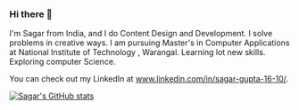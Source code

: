 ### Hi there 👋

I'm Sagar from India, and I do Content Design and Development.
I solve problems in creative ways. 
I am pursuing Master's in Computer Applications at National Institute of Technology , Warangal.
Learning lot new skills.
Exploring computer Science.

You can check out my LinkedIn at www.linkedin.com/in/sagar-gupta-16-10/.

[![Sagar's GitHub stats](https://github-readme-stats.vercel.app/api?username=Sagargupta16)](https://github.com/Sagargupta16/github-readme-stats)
